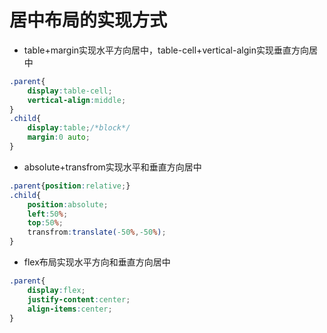 # 居中布局的实现方式

- table+margin实现水平方向居中，table-cell+vertical-algin实现垂直方向居中

```css
.parent{
    display:table-cell;
    vertical-align:middle;
}
.child{
    display:table;/*block*/
    margin:0 auto;
}
```



- absolute+transfrom实现水平和垂直方向居中

```css
.parent{position:relative;}
.child{
    position:absolute;
    left:50%;
    top:50%;
    transfrom:translate(-50%,-50%);
}
```



- flex布局实现水平方向和垂直方向居中

```css
.parent{
    display:flex;
    justify-content:center;
    align-items:center;
}
```



